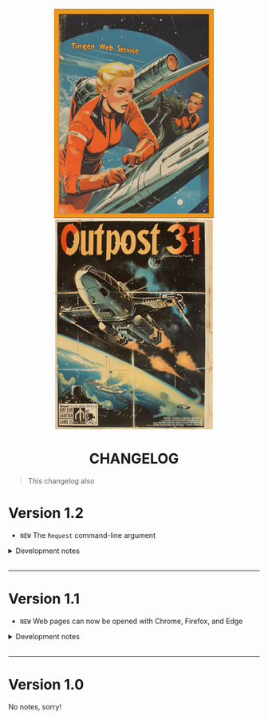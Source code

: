 <!-- u241218 -->

<div align="center">

  ![logo](https://github.com/spectrum-health-systems/tingen-web-service/blob/main/.github/img/logo/TngnWsvc-320x420.png?raw=true)
  ![logo](./.github/image/logo/o31-320x420.png)
  
  # CHANGELOG

</div>

> This changelog also

# Version 1.2

* `NEW` The `Request` command-line argument

<!-- In development
* `NEW` The ability to install applications using the `install` command

* `MODIFIED` Both `help` and `list` are now `Options`, and are more robust
-->

<details>
  <summary>Development notes</summary>

<br>

> Version 1.2 makes a few  major changes to **dvn**, including:  
> ⤇ The `install` command  
> ⤇ The `Request` command-line component  
> ⤇ How the command-line components are set  
> ⤇ A rework of the `help` and `list` functionality

**The `install` command**
* The `install` command allows a small list of applications to be installed.
* Added `Core.Installer.cs` to handle the new `install` command functionality
* Added the `install` command to Arguments.ParseCommand()
* Added [AutoHotKey]() as an installable application

**The `Request` command-line component**  
* The `install` command makes it necessary to have an additional non-command, non-option component to the command-line parameters, so the `Request` command-line component was created.

**Modifications to how the command-line components are set**  
* The contents of Core.CommandLine.cs have been moved to Core.Argument.cs
* The way the command-line components are set is significantly more complex

**Modifications to the `help` and `list` functionality**  
* Both `help` and `list` are now `Options`
* Both options covers more stuff, so they broken down into separate components
* Added `Core.HelpInformer.cs` and `Core.Lister.cs` to handle the new functionality

**Other changes**
* Renamed the `App` namespace => `Core`, to match other APCP projects
* Data backup functionality moved to `Core` namespace, and renamed to `Core.Archiver.cs`
* Setup the foundations for determining Operating System, which is disabled for now
* Code refactors and comment cleanup

</details>

<br>

***

# Version 1.1

* `NEW` Web pages can now be opened with Chrome, Firefox, and Edge

<details>
  <summary>Development notes</summary>

* The default template is now created with null values, instead of examples
* Created the dvn.Manifest namespace, and moved associated files
* Renamed some of the framework directories to keep paths short
* Renamed a few methods so their names were more descriptive
* Removed some of the .New() methods, since the default template is created with null values
* Code/comment cleanup/refactoring

</details>

<br>

***

# Version 1.0

No notes, sorry!